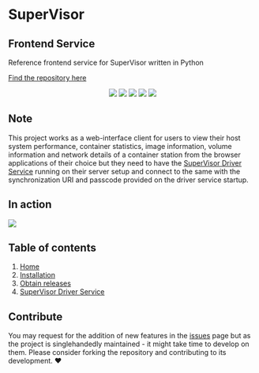 # SuperVisor

## Frontend Service

Reference frontend service for SuperVisor written in Python

[Find the repository here](https://hub.docker.com/r/t0xic0der/supervisor-frontend-service)

<p align="center">
    <img src="https://img.shields.io/github/issues/t0xic0der/supervisor-frontend-service?style=flat-square&logo=appveyor&color=teal">
    <img src="https://img.shields.io/github/forks/t0xic0der/supervisor-frontend-service?style=flat-square&logo=appveyor&color=teal">
    <img src="https://img.shields.io/github/stars/t0xic0der/supervisor-frontend-service?style=flat-square&logo=appveyor&color=teal">
    <img src="https://img.shields.io/github/license/t0xic0der/supervisor-frontend-service?style=flat-square&logo=appveyor&color=teal">
    <img src="https://img.shields.io/github/watchers/t0xic0der/supervisor-frontend-service?style=flat-square&color=teal&logo=appveyor">
</p>

## Note
This project works as a web-interface client for users to view their host system performance, container statistics, 
image information, volume information and network details of a container station from the browser applications of their 
choice but they need to have the [SuperVisor Driver Service](https://github.com/t0xic0der/supervisor-driver-service/) 
running on their server setup and connect to the same with the synchronization URI and passcode provided on the driver 
service startup.

## In action 

![](https://raw.githubusercontent.com/t0xic0der/t0xic0der/master/supervisor-frontend-service-v1.1.0-beta.gif)

## Table of contents
1. [Home](https://github.com/t0xic0der/supervisor-frontend-service/wiki)
2. [Installation](https://github.com/t0xic0der/supervisor-frontend-service/wiki/Installation)
3. [Obtain releases](https://github.com/t0xic0der/supervisor-frontend-service/releases)
4. [SuperVisor Driver Service](https://github.com/t0xic0der/supervisor-driver-service)

## Contribute
You may request for the addition of new features in the [issues](https://github.com/t0xic0der/supervisor-frontend-service/issues) 
page but as the project is singlehandedly maintained - it might take time to develop on them. Please consider forking 
the repository and contributing to its development. :heart:
